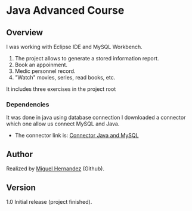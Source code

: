 # Java Advanced Course

## Overview
I was working with Eclipse IDE and MySQL Workbench.

1. The project allows to generate a stored information report.
1.  Book an appoinment.
1. Medic personnel record.
1. "Watch" movies, series, read books, etc.



It includes three exercises in the project root
### Dependencies
It was done in java using database connection
I downloaded a connector which one allow us connect MySQL and Java. 

- The connector link is: [Connector Java and MySQL](http://https://dev.mysql.com/downloads/windows/installer/5.6.html "Connector Java and MySQL")


## Author
Realized by [Miguel Hernandez](https://github.com/Santia0098 "Miguel Hernandez") (Github).

## Version

1.0 Initial release (project finished).



